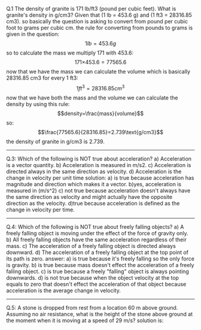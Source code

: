 Q.1 The density of granite is 171 lb/ft3 (pound per cubic feet). What is granite's density in g/cm3?
Given that (1 lb = 453.6 g) and (1 ft3 = 28316.85 cm3).
 so basically the question is asking to convert from pound per cubic foot to grams per cubic cm. the rule for converting from pounds to grams is given in the question:
 $$1 lb=453.6g$$
so to calculate the mass we multiply 171 with 453.6:
$$171\times_{}453.6=77565.6$$
now that we have the mass we can calculate the volume which is basically 28316.85 cm3 for every 1 ft3:
$$1ft^3=28316.85cm^3$$
now that we have both the mass and the volume we can calculate the density by using this rule:
$$density=\frac{mass}{volume}$$
so:
$$\frac{77565.6}{28316.85}=2.739\text{g/cm3}$$
the density of granite in g/cm3 is 2.739.

-----------------
Q.3: Which of the following is NOT true about acceleration?
a) Acceleration is a vector quantity.
b) Acceleration is measured in m/s2.
c) Acceleration is directed always in the same direction as velocity. 
d) Acceleration is the change in velocity per unit time
solution:
a) is true because acceleration has magnitude and direction which makes it a vector.
b)yes, acceleration is measured in (m/s^2)
c) not true because acceleration doesn't always have the same direction as velocity and might actually have the opposite direction as the velocity.
d)true because acceleration is defined as the change in velocity per time.

--------------------
Q.4: Which of the following is NOT true about freely falling objects?
a) A freely falling object is moving under the effect of the force of gravity only.
b) All freely falling objects have the same acceleration regardless of their mass.
c) The acceleration of a freely falling object is directed always downward.
d) The acceleration of a freely falling object at the top point of its path is zero.
answer:
a) is true because it's freely falling so the only force is gravity.
b) is true because mass doesn't effect the acceleration of a freely falling object.
c) is true because a freely "falling" object is always pointing downwards.
d) is not true because when the object velocity at the top equals to zero that doesn't effect the acceleration of that object because acceleration is the average change in velocity.

------------------------------------
Q.5: A stone is dropped from rest from a location 60 m above ground. Assuming no air resistance, what is the height of the stone above ground at the moment when it is moving at a speed of 29 m/s?
solution is: